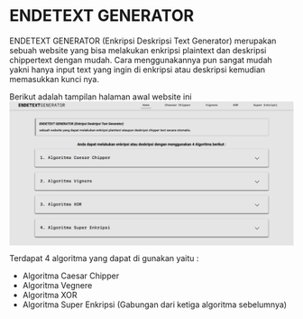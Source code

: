 # ENDETEXT GENERATOR

ENDETEXT GENERATOR (Enkripsi Deskripsi Text Generator) merupakan sebuah website yang bisa melakukan enkripsi plaintext dan deskripsi chippertext dengan mudah. Cara menggunakannya pun sangat mudah yakni hanya input text yang ingin di enkripsi atau deskripsi kemudian memasukkan kunci nya.

Berikut adalah tampilan halaman awal website ini
<img src="https://github.com/AbdanulIkhlas/endetext-generator/blob/main/doc/home.png" style="widht:320;" align="center">

Terdapat 4 algoritma yang dapat di gunakan yaitu :
  * Algoritma Caesar Chipper
  * Algoritma Vegnere
  * Algoritma XOR
  * Algoritma Super Enkripsi (Gabungan dari ketiga algoritma sebelumnya)
